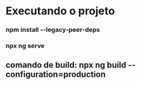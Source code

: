 # Executando o projeto

### npm install --legacy-peer-deps

### npx ng serve

## comando de build: npx ng build  --configuration=production
